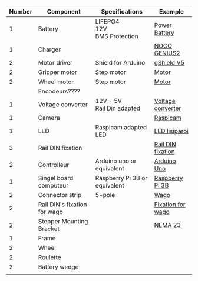 |Number|Component|Specifications|Example|
|--- |--- |--- |--- |
|1|Battery|LIFEPO4 <br/> 12V <br/> BMS Protection|[Power Battery](https://www.power-manutention.fr/batteries-decharge-lente/batterie-lithium-fer-phosphate-lifepo4-12v-12ah-power-battery-9423.html)|
|1|Charger||[NOCO GENIUS2](https://no.co/genius2)|
|2|Motor driver|Shield for Arduino|[gShield V5](https://www.adafruit.com/product/1750)|
|2|Gripper motor|Step motor|[Motor](https://www.robotshop.com/eu/fr/rbsoy07-moteur-pas-a-pas-soyo.html)|
|2|Wheel motor|Step motor|[Motor](https://french.alibaba.com/product-detail/nema-23-stepper-motor-0-9degree--1036063772.html)|
||Encodeurs????|||
|1|Voltage converter|12V - 5V <br/> Rail Din adapted|[Voltage converter](https://fr.rs-online.com/web/p/alimentations-rail-din/1757801?cm_mmc=FR-PPC-DS3A-_-google-_-3_FR_FR_Alimentations+rail+DIN_Mean+Well_Exact-_-Mean+Well+-+Alimentations+rail+DIN+-+1757801-_-ddr+30g+5&matchtype=e&kwd-476665549843&gclid=EAIaIQobChMIuOrglfnQ8AIV0LvVCh35pQPzEAAYAiAAEgLoq_D_BwE&gclsrc=aw.ds)|
|1|Camera||[Raspicam](https://fr.rs-online.com/web/p/cameras-pour-raspberry-pi/9132664/?cm_mmc=FR-PLA-DS3A-_-google-_-PLA_FR_FR_Raspberry_Pi_%26_Arduino_%26_Outils_de_d%C3%A9veloppement_Whoop-_-(FR:Whoop!)+Cam%C3%A9ras+pour+Raspberry+Pi-_-9132664&matchtype=&pla-335061582843&gclid=EAIaIQobChMI84yMi_7Q8AIVT7LVCh0q9ggnEAQYASABEgL70PD_BwE&gclsrc=aw.ds)|
|1|LED|Raspicam adapted LED|[LED lisiparoi](https://fr.farnell.com/cyntech/lisiparoiwht-01/lisiparoi-white-led-camera-light/dp/2840710)|
|3|Rail DIN fixation||[Rail DIN fixation](https://www.amazon.fr/Oumefar-Montage-Fixation-Support-Semi-conducteurs/dp/B08PL3G7JG/ref=sr_1_24?__mk_fr_FR=%C3%85M%C3%85%C5%BD%C3%95%C3%91&dchild=1&keywords=rail+din+fixation&qid=1614345453&sr=8-24)|
|2|Controlleur|Arduino uno or equivalent|[Arduino Uno](https://www.gotronic.fr/art-carte-arduino-uno-12420.htm)|
|1|Singel board computeur|Raspberry Pi 3B or equivalent|[Raspberry Pi 3B](https://fr.rs-online.com/web/p/raspberry-pi/1373331/?cm_mmc=FR-PLA-DS3A-_-google-_-CSS_FR_FR_Raspberry_Pi_%26_Arduino_%26_Outils_de_d%C3%A9veloppement_Whoop-_-(FR:Whoop!)+Raspberry+Pi-_-1373331&matchtype=&pla-306036484078&gclid=EAIaIQobChMI-szDwILR8AIVSKjVCh19MwXDEAQYASABEgIg1PD_BwE&gclsrc=aw.ds)|
|2|Connector strip|5-pole|[Wago](https://fr.rs-online.com/web/p/borniers-de-raccordement/5077011/?cm_mmc=FR-PLA-DS3A-_-google-_-CSS_FR_FR_Connecteurs_Whoop-_-(FR:Whoop!)+Borniers+de+raccordement,bornier+de+raccordement+(2)-_-5077011&matchtype=&pla-383168632703&gclid=EAIaIQobChMIz5PziIPR8AIVmfhRCh0g8lEAQYByABEgI4zfD_BwE&gclsrc=aw.ds)|
|2|Rail DIN's fixation for wago||[Fixation for wago](https://fr.farnell.com/wago/222-500/montage-conn-splicing-orange/dp/2643509)|
|2|Stepper Mounting Bracket||[NEMA 23](https://www.phidgets.com/?tier=3&catid=24&pcid=21&prodid=358)|
|1|Frame|||
|2|Wheel|||
|2|Roulette|||
|2|Battery wedge|||
|||||
